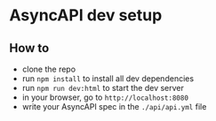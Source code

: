 # AsyncAPI dev setup

## How to

* clone the repo
* run `npm install` to install all dev dependencies
* run `npm run dev:html` to start the dev server
* in your browser, go to `http://localhost:8080`
* write your AsyncAPI spec in the `./api/api.yml` file